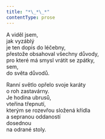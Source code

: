 ```yaml
---
title: "*\_*\_*"
contentType: prose
---
```


<section>

A viděl jsem,  
jak vyzáblý  
je ten dopis do léčebny,  
přestože obsahoval všechny důvody,  
pro které má smysl vrátit se zpátky,  
sem,  
do světa důvodů.

Ranní světlo opřelo svoje karáty  
o roh zastavárny.  
Je hodina ubrusů,  
vteřina třepnutí,  
kterým se rozevřou složená křídla  
a sepranou oddaností  
dosednou  
na odrané stoly.

</section>
